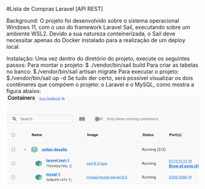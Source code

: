 #Lista de Compras Laravel [API REST]

Background: O projeto foi desenvolvido sobre o sistema operacional Windows 11, com o uso do framework Laravel Sail, executando sobre um ambiente WSL2. Devido a sua natureza conteinerizada, o Sail deve necessitar apenas do Docker instalado para a realização de um deploy local.

Instalação: Uma vez dentro do diretório do projeto, execute os seguintes passos:
Para montar o projeto:		  	$ ./vendor/bin/sail build 
Para criar as tabelas no banco: 	$./vendor/bin/sail artisan migrate
Para executar o projeto:	  	$./vendor/bin/sail up -d
Se tudo der certo, será possível visualizar os dois contêineres que compõem o projeto: o Laravel e o MySQL, como mostra a figura abaixo:
![screenshot](Docker-screenshot.png)
